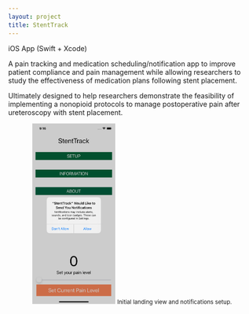 ```yaml
---
layout: project
title: StentTrack
---
```


<span class="post-date"> iOS App (Swift + Xcode) </span>

<div class="message"> 

<p> A pain tracking and medication scheduling/notification app to improve patient compliance and pain management while allowing researchers to study the effectiveness of medication plans following stent placement. </p>

<p> Ultimately designed to help researchers demonstrate the feasibility of implementing a nonopioid protocols to manage postoperative pain after ureteroscopy with stent placement. </p>  

</div>

<figure style="text-align: -webkit-center;">
<img src="/public/images/stent_setup.png" alt="StentTrack setup" width="40%" height="40%">
<small>
Initial landing view and notifications setup.
</small>
</figure>



